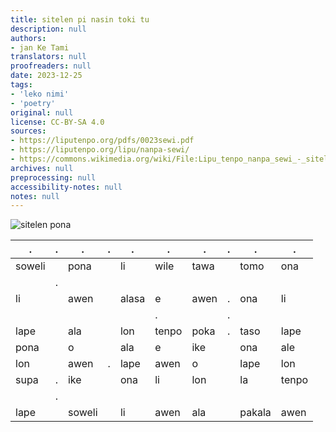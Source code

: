 ```yaml
---
title: sitelen pi nasin toki tu
description: null
authors:
- jan Ke Tami
translators: null
proofreaders: null
date: 2023-12-25
tags:
- 'leko nimi'
- 'poetry'
original: null
license: CC-BY-SA 4.0
sources:
- https://liputenpo.org/pdfs/0023sewi.pdf
- https://liputenpo.org/lipu/nanpa-sewi/
- https://commons.wikimedia.org/wiki/File:Lipu_tenpo_nanpa_sewi_-_sitelen_pi_nasin_toki_tu.png
archives: null
preprocessing: null
accessibility-notes: null
notes: null
---
```


![sitelen pona](https://upload.wikimedia.org/wikipedia/commons/0/0a/Lipu_tenpo_nanpa_sewi_-_sitelen_pi_nasin_toki_tu.png)

.|.|.|.|.|.|.|.|.|.
-|-|-|-|-|-|-|-|-|-
soweli||pona||li|wile|tawa||tomo|ona
||.
li||awen||alasa|e|awen|.|ona|li
||||||.||.
lape||ala||lon|tenpo|poka|.|taso|lape
pona||o||ala|e|ike||ona|ale
lon||awen|.|lape|awen|o||lape|lon
supa|.|ike||ona|li|lon||la|tenpo
||.
lape||soweli||li|awen|ala||pakala|awen